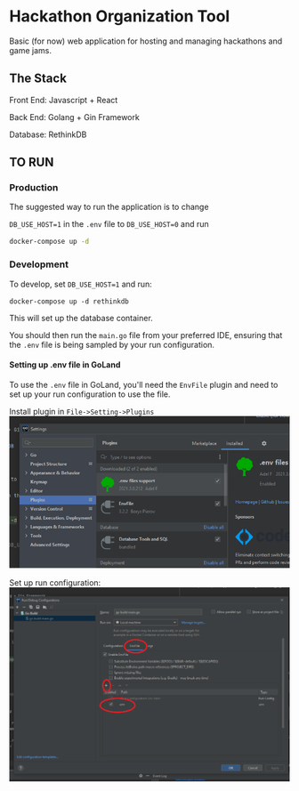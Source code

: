 # Hackathon Organization Tool

Basic (for now) web application for hosting and managing hackathons and game jams.

## The Stack

Front End: Javascript + React

Back End: Golang + Gin Framework

Database: RethinkDB

## TO RUN

### Production
The suggested way to run the application is to change 

`DB_USE_HOST=1` in the `.env` file to `DB_USE_HOST=0` and run

```bash
docker-compose up -d
```

### Development

To develop, set `DB_USE_HOST=1` and run:

```
docker-compose up -d rethinkdb
```

This will set up the database container.

You should then run the `main.go` file from your preferred IDE, ensuring that the `.env`
file is being sampled by your run configuration.

#### Setting up .env file in GoLand
To use the `.env` file in GoLand, you'll need the `EnvFile` plugin and need to set up your run configuration to 
use the file.

Install plugin in `File->Setting->Plugins`
![](docs/images/EnvFilePlugin.png)

Set up run configuration:
![](docs/images/EnvFileRunConfiguration.png)